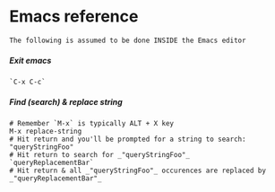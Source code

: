 # Emacs reference

`The following is assumed to be done INSIDE the Emacs editor`

##### Exit emacs
```shell
`C-x C-c`
```

##### Find (search) & replace string
```shell
# Remember `M-x` is typically ALT + X key
M-x replace-string
# Hit return and you'll be prompted for a string to search: 
"queryStringFoo" 
# Hit return to search for _"queryStringFoo"_ 
`queryReplacementBar` 
# Hit return & all _"queryStringFoo"_ occurences are replaced by _"queryReplacementBar"_ 

```
<!-- Remember, ```` needs to be at the end of all the shell stuff -->